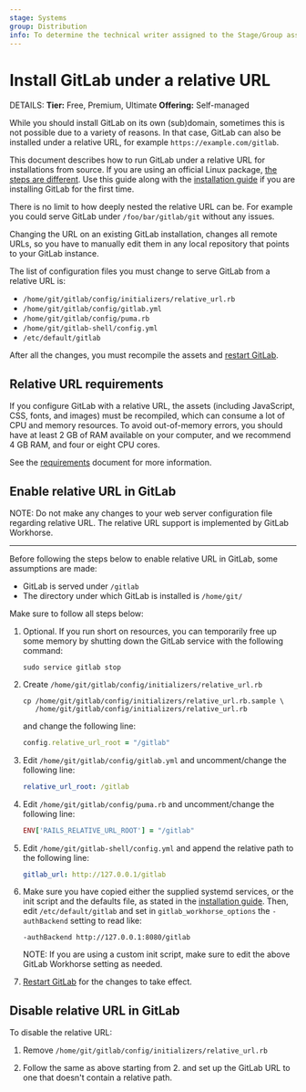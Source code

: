 ```yaml
---
stage: Systems
group: Distribution
info: To determine the technical writer assigned to the Stage/Group associated with this page, see https://handbook.gitlab.com/handbook/product/ux/technical-writing/#assignments
---
```


# Install GitLab under a relative URL 

DETAILS:
**Tier:** Free, Premium, Ultimate
**Offering:** Self-managed

While you should install GitLab on its own (sub)domain, sometimes
this is not possible due to a variety of reasons. In that case, GitLab can also
be installed under a relative URL, for example `https://example.com/gitlab`.

This document describes how to run GitLab under a relative URL for installations
from source. If you are using an official Linux package,
[the steps are different](https://docs.gitlab.com/omnibus/settings/configuration.html#configuring-a-relative-url-for-gitlab). Use this guide along with the
[installation guide](installation.md) if you are installing GitLab for the
first time.

There is no limit to how deeply nested the relative URL can be. For example you
could serve GitLab under `/foo/bar/gitlab/git` without any issues.

Changing the URL on an existing GitLab installation, changes all remote
URLs, so you have to manually edit them in any local repository
that points to your GitLab instance.

The list of configuration files you must change to serve GitLab from a
relative URL is:

- `/home/git/gitlab/config/initializers/relative_url.rb`
- `/home/git/gitlab/config/gitlab.yml`
- `/home/git/gitlab/config/puma.rb`
- `/home/git/gitlab-shell/config.yml`
- `/etc/default/gitlab`

After all the changes, you must recompile the assets and [restart GitLab](../administration/restart_gitlab.md#self-compiled-installations).

## Relative URL requirements

If you configure GitLab with a relative URL, the assets (including JavaScript,
CSS, fonts, and images) must be recompiled, which can consume a lot of CPU and
memory resources. To avoid out-of-memory errors, you should have at least 2 GB
of RAM available on your computer, and we recommend 4 GB RAM, and four or eight
CPU cores.

See the [requirements](requirements.md) document for more information.

## Enable relative URL in GitLab

NOTE:
Do not make any changes to your web server configuration file regarding
relative URL. The relative URL support is implemented by GitLab Workhorse.

---

Before following the steps below to enable relative URL in GitLab, some
assumptions are made:

- GitLab is served under `/gitlab`
- The directory under which GitLab is installed is `/home/git/`

Make sure to follow all steps below:

1. Optional. If you run short on resources, you can temporarily free up some
   memory by shutting down the GitLab service with the following command:

   ```shell
   sudo service gitlab stop
   ```

1. Create `/home/git/gitlab/config/initializers/relative_url.rb`

   ```shell
   cp /home/git/gitlab/config/initializers/relative_url.rb.sample \
      /home/git/gitlab/config/initializers/relative_url.rb
   ```

   and change the following line:

   ```ruby
   config.relative_url_root = "/gitlab"
   ```

1. Edit `/home/git/gitlab/config/gitlab.yml` and uncomment/change the
   following line:

   ```yaml
   relative_url_root: /gitlab
   ```

1. Edit `/home/git/gitlab/config/puma.rb` and uncomment/change the
   following line:

   ```ruby
   ENV['RAILS_RELATIVE_URL_ROOT'] = "/gitlab"
   ```

1. Edit `/home/git/gitlab-shell/config.yml` and append the relative path to
   the following line:

   ```yaml
   gitlab_url: http://127.0.0.1/gitlab
   ```

1. Make sure you have copied either the supplied systemd services, or the init
   script and the defaults file, as stated in the
   [installation guide](installation.md#install-the-service).
   Then, edit `/etc/default/gitlab` and set in `gitlab_workhorse_options` the
   `-authBackend` setting to read like:

   ```shell
   -authBackend http://127.0.0.1:8080/gitlab
   ```

   NOTE:
   If you are using a custom init script, make sure to edit the above
   GitLab Workhorse setting as needed.

1. [Restart GitLab](../administration/restart_gitlab.md#self-compiled-installations) for the changes to take effect.

## Disable relative URL in GitLab

To disable the relative URL:

1. Remove `/home/git/gitlab/config/initializers/relative_url.rb`

1. Follow the same as above starting from 2. and set up the
    GitLab URL to one that doesn't contain a relative path.

<!-- ## Troubleshooting

Include any troubleshooting steps that you can foresee. If you know beforehand what issues
one might have when setting this up, or when something is changed, or on upgrading, it's
important to describe those, too. Think of things that may go wrong and include them here.
This is important to minimize requests for support, and to avoid doc comments with
questions that you know someone might ask.

Each scenario can be a third-level heading, for example `### Getting error message X`.
If you have none to add when creating a doc, leave this section in place
but commented out to help encourage others to add to it in the future. -->
